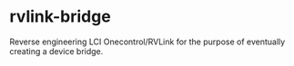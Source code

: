 # rvlink-bridge

Reverse engineering LCI Onecontrol/RVLink for the purpose of eventually creating a device bridge.
